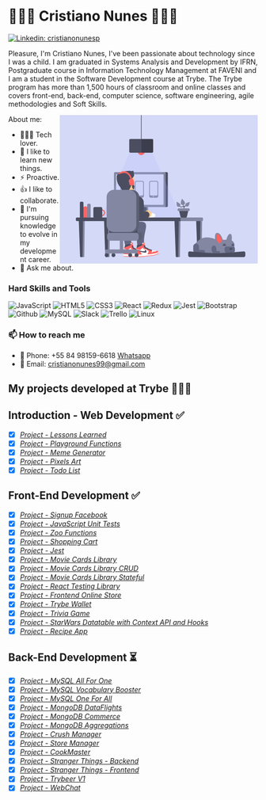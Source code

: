 # 👨🏽‍💻 Cristiano Nunes 👨🏽‍💻
[![Linkedin: cristianonunesp](https://img.shields.io/badge/-Cristiano%20Nunes-blue?style=flat-square&logo=Linkedin&logoColor=white&link=https://www.linkedin.com/in/cristianonunesp/)](https://www.linkedin.com/in/cristianonunesp/)

Pleasure, I'm Cristiano Nunes, I've been passionate about technology since I was a child. I am graduated in Systems Analysis and Development by IFRN, Postgraduate course in Information Technology Management at FAVENI and I am a student in the Software Development course at Trybe. The Trybe program has more than 1,500 hours of classroom and online classes and covers front-end, back-end, computer science, software engineering, agile methodologies and Soft Skills.

About me:
<img align="right" alt="GIF" src="dev2.gif" width="400px" />
- 👨🏽‍💻 Tech lover.
- :notebook: I like to learn new things.
- ⚡ Proactive.
- :+1: I like to collaborate.
- 💼 I'm pursuing knowledge to evolve in my development career.
- 💬 Ask me about.



### Hard Skills and Tools

<p align="left"> 
  <img src="https://icongr.am/devicon/javascript-original.svg?size=35&color=currentColor" alt="JavaScript"/> 
  <img src="https://icongr.am/devicon/html5-original-wordmark.svg?size=40&color=currentColor" alt="HTML5"/> 
  <img src="https://icongr.am/devicon/css3-original-wordmark.svg?size=40&color=currentColor" alt="CSS3"/> 
  <img src="https://icongr.am/devicon/react-original-wordmark.svg?size=40&color=currentColor" alt="React"/>
  <img src="https://devicons.github.io/devicon/devicon.git/icons/redux/redux-original.svg" alt="Redux" width="40" height="40"/> 
  <img src="https://www.learnstorybook.com/intro-to-storybook/logo-jest.png" alt="Jest" width="40" height="40" />
  <img src="https://icongr.am/devicon/bootstrap-plain-wordmark.svg?size=40&color=currentColor" alt="Bootstrap"/>
  <img src="https://icongr.am/devicon/github-original-wordmark.svg?size=40&color=currentColor" alt="Github"/> 
  <img src="https://icongr.am/devicon/mysql-original-wordmark.svg?size=40&color=currentColor" alt="MySQL"/> 
  <img src="https://icongr.am/devicon/slack-original-wordmark.svg?size=40&color=currentColor" alt="Slack"/> 
  <img src="https://icongr.am/devicon/trello-plain-wordmark.svg?size=40&color=currentColor" alt="Trello"/> 
  <img src="https://icongr.am/devicon/linux-original.svg?size=40&color=currentColor" alt="Linux"/> 
</p>

### 📫 How to reach me

- :iphone:  Phone: +55 84 98159-6618 [Whatsapp](https://api.whatsapp.com/send?phone=5584981596618&text=Hi%20there!)
- 📧 Email: cristianonunes99@gmail.com

## My projects developed at Trybe 👨🏽‍💻
## Introduction - Web Development :white_check_mark:
- [x] *[Project - Lessons Learned](https://github.com/CristianoNunes/Project-Lessons-Learned)*
- [x] *[Project - Playground Functions](https://github.com/CristianoNunes/Project-Playground-Functions)*
- [x] *[Project - Meme Generator](https://github.com/CristianoNunes/Project-Meme-Generator)*
- [x] *[Project - Pixels Art](https://github.com/CristianoNunes/Project-Pixels-Art)*
- [x] *[Project - Todo List](https://github.com/CristianoNunes/Project-Todo-List)*

## Front-End Development :white_check_mark:
- [x] *[Project - Signup Facebook](https://github.com/CristianoNunes/Project-Signup-Facebook)*
- [x] *[Project - JavaScript Unit Tests](https://github.com/CristianoNunes/Project-JS-Unit-Tests)*
- [x] *[Project - Zoo Functions](https://github.com/CristianoNunes/Project-Zoo-Functions)*
- [x] *[Project - Shopping Cart](https://github.com/CristianoNunes/Project-Shopping-Cart)*
- [x] *[Project - Jest](https://github.com/CristianoNunes/Project-Jest)*
- [x] *[Project - Movie Cards Library](https://github.com/CristianoNunes/Project-Movie-Cards-Library)*
- [x] *[Project - Movie Cards Library CRUD](https://github.com/CristianoNunes/Project-Movie-Card-Library-Crud)*
- [x] *[Project - Movie Cards Library Stateful](https://github.com/CristianoNunes/Project-Movie-Card-Library-Stateful)*
- [x] *[Project - React Testing Library](https://github.com/CristianoNunes/Project-React-Testing-Library)*
- [x] *[Project - Frontend Online Store](https://gui-alucard.github.io/Block14-Project-Agile/)*
- [x] *[Project - Trybe Wallet](https://github.com/CristianoNunes/Project-Trybe-Wallet)*
- [x] *[Project - Trivia Game](https://github.com/CristianoNunes/Project-Trivia-React-Redux)*
- [x] *[Project - StarWars Datatable with Context API and Hooks](https://github.com/CristianoNunes/Project-StarWars-Datatable-Hooks)*
- [x] *[Project - Recipe App](https://github.com/CristianoNunes/Recipes-App)*

## Back-End Development :hourglass_flowing_sand:
- [x] *[Project - MySQL All For One](https://github.com/CristianoNunes/Project-MySQL-All-For-One)*
- [x] *[Project - MySQL Vocabulary Booster](https://github.com/CristianoNunes/Project-Mysql-Vocabulary-Booster)*
- [x] *[Project - MySQL One For All](https://github.com/CristianoNunes/Project-Mysql-One-For-All)*
- [x] *[Project - MongoDB DataFlights](https://github.com/CristianoNunes/Project-Mongodb-Dataflights)*
- [x] *[Project - MongoDB Commerce](https://github.com/CristianoNunes/Project-MongoDB-Commerce)*
- [x] *[Project - MongoDB Aggregations](https://github.com/CristianoNunes/Project-MongoDB-Aggregations)*
- [x] *[Project - Crush Manager](https://github.com/CristianoNunes/Project-Crush-Manager)*
- [x] *[Project - Store Manager](https://github.com/CristianoNunes/Project-Store-Manager)*
- [x] *[Project - CookMaster](https://github.com/CristianoNunes/Project-CookMaster)*
- [x] *[Project - Stranger Things - Backend](https://github.com/CristianoNunes/Project-Stranger-Things-Backend)*
- [x] *[Project - Stranger Things - Frontend](https://github.com/CristianoNunes/Project-Stranger-Things-Frontend)*
- [x] *[Project - Trybeer V1](https://github.com/CristianoNunes/Project-TrybeerV1)*
- [x] *[Project - WebChat](https://github.com/CristianoNunes/Project-WebChat)*
